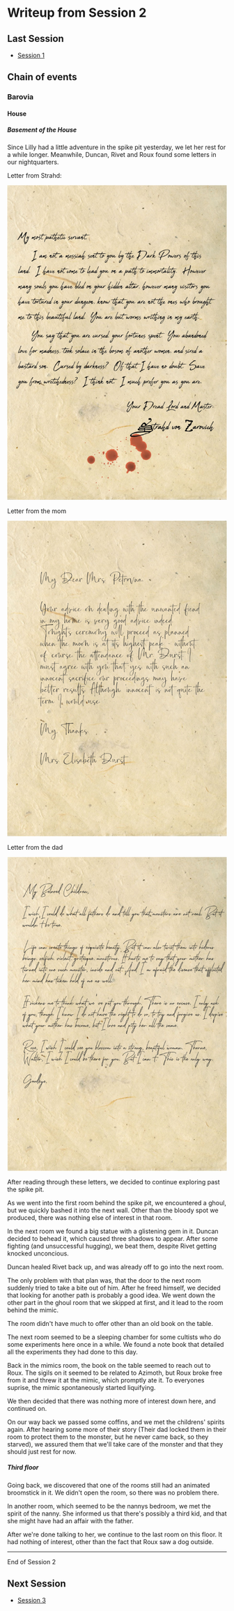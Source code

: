 # Writeup from Session 2

## Last Session

- [Session 1](session1.md)

## Chain of events

### Barovia 

#### House

##### Basement of the House

Since Lilly had a little adventure in the spike pit yesterday, we let her rest for a while longer. Meanwhile, Duncan, Rivet and Roux found some letters in our nightquarters.

Letter from Strahd:

![Letter from Strahd](images/Letter1.png)

Letter from the mom

![Letter from the mom](images/Letter2.png)

Letter from the dad

![Letter from the dad](images/Letter3.png)

After reading through these letters, we decided to continue exploring past the spike pit.

As we went into the first room behind the spike pit, we encountered a ghoul, but we quickly bashed it into the next wall. Other than the bloody spot we produced, there was nothing else of interest in that room.

In the next room we found a big statue with a glistening gem in it. Duncan decided to behead it, which caused three shadows to appear. After some fighting (and unsuccessful hugging), we beat them, despite Rivet getting knocked unconcious.

Duncan healed Rivet back up, and was already off to go into the next room. 

The only problem with that plan was, that the door to the next room suddenly tried to take a bite out of him. After he freed himself, we decided that looking for another path is probably a good idea. We went down the other part in the ghoul room that we skipped at first, and it lead to the room behind the mimic.

The room didn't have much to offer other than an old book on the table.

The next room seemed to be a sleeping chamber for some cultists who do some experiments here once in a while. We found a note book that detailed all the experiments they had done to this day.

Back in the mimics room, the book on the table seemed to reach out to Roux. The sigils on it seemed to be related to Azimoth, but Roux broke free from it and threw it at the mimic, which promptly ate it. To everyones suprise, the mimic spontaneously started liquifying.

We then decided that there was nothing more of interest down here, and continued on. 

On our way back we passed some coffins, and we met the childrens' spirits again. After hearing some more of their story (Their dad locked them in their room to protect them to the monster, but he never came back, so they starved), we assured them that we'll take care of the monster and that they should just rest for now.

##### Third floor

Going back, we discovered that one of the rooms still had an animated broomstick in it. We didn't open the room, so there was no problem there.

In another room, which seemed to be the nannys bedroom, we met the spirit of the nanny. She informed us that there's possibly a third kid, and that she might have had an affair with the father.

After we're done talking to her, we continue to the last room on this floor.
It had nothing of interest, other than the fact that Roux saw a dog outside.

---

End of Session 2

## Next Session

- [Session 3](session3.md)

